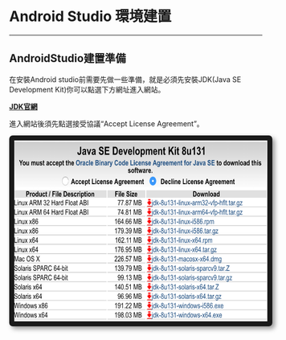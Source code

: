# Android Studio 環境建置

---

## AndroidStudio建置準備

在安裝Android studio前需要先做一些準備，就是必須先安裝JDK\(Java SE Development Kit\)你可以點選下方網址進入網站。

[**JDK官網**](http://www.oracle.com/technetwork/java/javase/downloads/jdk8-downloads-2133151.html)

進入網站後須先點選接受協議“Accept License Agreement”。

<center>
  <img src="/assets/JDK.png" alt="Cowman" style="border-radius:7px; box-shadow:5px 5px 10px rgba(0, 0, 0, 0.4)" width="600" height="360" border="10"/>
</center>



